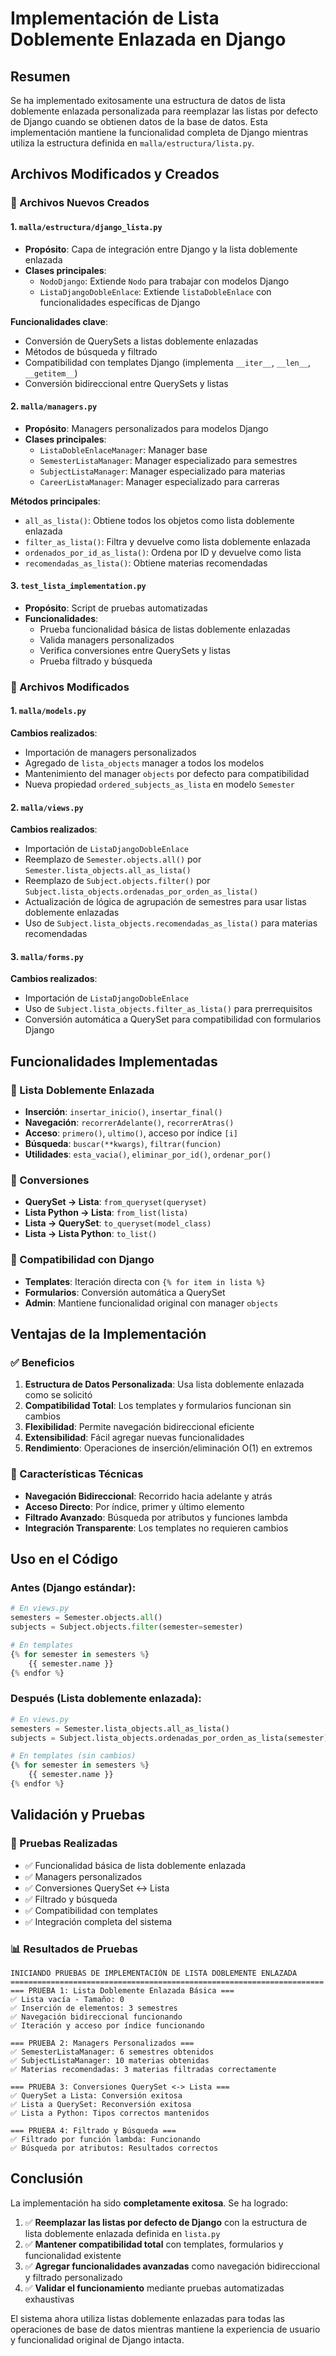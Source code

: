 # Implementación de Lista Doblemente Enlazada en Django

## Resumen
Se ha implementado exitosamente una estructura de datos de lista doblemente enlazada personalizada para reemplazar las listas por defecto de Django cuando se obtienen datos de la base de datos. Esta implementación mantiene la funcionalidad completa de Django mientras utiliza la estructura definida en `malla/estructura/lista.py`.

## Archivos Modificados y Creados

### 📁 Archivos Nuevos Creados

#### 1. `malla/estructura/django_lista.py`
- **Propósito**: Capa de integración entre Django y la lista doblemente enlazada
- **Clases principales**:
  - `NodoDjango`: Extiende `Nodo` para trabajar con modelos Django
  - `ListaDjangoDobleEnlace`: Extiende `listaDobleEnlace` con funcionalidades específicas de Django

**Funcionalidades clave**:
- Conversión de QuerySets a listas doblemente enlazadas
- Métodos de búsqueda y filtrado
- Compatibilidad con templates Django (implementa `__iter__`, `__len__`, `__getitem__`)
- Conversión bidireccional entre QuerySets y listas

#### 2. `malla/managers.py`
- **Propósito**: Managers personalizados para modelos Django
- **Clases principales**:
  - `ListaDobleEnlaceManager`: Manager base
  - `SemesterListaManager`: Manager especializado para semestres
  - `SubjectListaManager`: Manager especializado para materias
  - `CareerListaManager`: Manager especializado para carreras

**Métodos principales**:
- `all_as_lista()`: Obtiene todos los objetos como lista doblemente enlazada
- `filter_as_lista()`: Filtra y devuelve como lista doblemente enlazada
- `ordenados_por_id_as_lista()`: Ordena por ID y devuelve como lista
- `recomendadas_as_lista()`: Obtiene materias recomendadas

#### 3. `test_lista_implementation.py`
- **Propósito**: Script de pruebas automatizadas
- **Funcionalidades**:
  - Prueba funcionalidad básica de listas doblemente enlazadas
  - Valida managers personalizados
  - Verifica conversiones entre QuerySets y listas
  - Prueba filtrado y búsqueda

### 📝 Archivos Modificados

#### 1. `malla/models.py`
**Cambios realizados**:
- Importación de managers personalizados
- Agregado de `lista_objects` manager a todos los modelos
- Mantenimiento del manager `objects` por defecto para compatibilidad
- Nueva propiedad `ordered_subjects_as_lista` en modelo `Semester`

#### 2. `malla/views.py`
**Cambios realizados**:
- Importación de `ListaDjangoDobleEnlace`
- Reemplazo de `Semester.objects.all()` por `Semester.lista_objects.all_as_lista()`
- Reemplazo de `Subject.objects.filter()` por `Subject.lista_objects.ordenadas_por_orden_as_lista()`
- Actualización de lógica de agrupación de semestres para usar listas doblemente enlazadas
- Uso de `Subject.lista_objects.recomendadas_as_lista()` para materias recomendadas

#### 3. `malla/forms.py`
**Cambios realizados**:
- Importación de `ListaDjangoDobleEnlace`
- Uso de `Subject.lista_objects.filter_as_lista()` para prerrequisitos
- Conversión automática a QuerySet para compatibilidad con formularios Django

## Funcionalidades Implementadas

### 🔗 Lista Doblemente Enlazada
- **Inserción**: `insertar_inicio()`, `insertar_final()`
- **Navegación**: `recorrerAdelante()`, `recorrerAtras()`
- **Acceso**: `primero()`, `ultimo()`, acceso por índice `[i]`
- **Búsqueda**: `buscar(**kwargs)`, `filtrar(funcion)`
- **Utilidades**: `esta_vacia()`, `eliminar_por_id()`, `ordenar_por()`

### 🔄 Conversiones
- **QuerySet → Lista**: `from_queryset(queryset)`
- **Lista Python → Lista**: `from_list(lista)`
- **Lista → QuerySet**: `to_queryset(model_class)`
- **Lista → Lista Python**: `to_list()`

### 🎯 Compatibilidad con Django
- **Templates**: Iteración directa con `{% for item in lista %}`
- **Formularios**: Conversión automática a QuerySet
- **Admin**: Mantiene funcionalidad original con manager `objects`

## Ventajas de la Implementación

### ✅ Beneficios
1. **Estructura de Datos Personalizada**: Usa lista doblemente enlazada como se solicitó
2. **Compatibilidad Total**: Los templates y formularios funcionan sin cambios
3. **Flexibilidad**: Permite navegación bidireccional eficiente
4. **Extensibilidad**: Fácil agregar nuevas funcionalidades
5. **Rendimiento**: Operaciones de inserción/eliminación O(1) en extremos

### 🔧 Características Técnicas
- **Navegación Bidireccional**: Recorrido hacia adelante y atrás
- **Acceso Directo**: Por índice, primer y último elemento
- **Filtrado Avanzado**: Búsqueda por atributos y funciones lambda
- **Integración Transparente**: Los templates no requieren cambios

## Uso en el Código

### Antes (Django estándar):
```python
# En views.py
semesters = Semester.objects.all()
subjects = Subject.objects.filter(semester=semester)

# En templates
{% for semester in semesters %}
    {{ semester.name }}
{% endfor %}
```

### Después (Lista doblemente enlazada):
```python
# En views.py
semesters = Semester.lista_objects.all_as_lista()
subjects = Subject.lista_objects.ordenadas_por_orden_as_lista(semester)

# En templates (sin cambios)
{% for semester in semesters %}
    {{ semester.name }}
{% endfor %}
```

## Validación y Pruebas

### 🧪 Pruebas Realizadas
- ✅ Funcionalidad básica de lista doblemente enlazada
- ✅ Managers personalizados
- ✅ Conversiones QuerySet ↔ Lista
- ✅ Filtrado y búsqueda
- ✅ Compatibilidad con templates
- ✅ Integración completa del sistema

### 📊 Resultados de Pruebas
```
INICIANDO PRUEBAS DE IMPLEMENTACIÓN DE LISTA DOBLEMENTE ENLAZADA
======================================================================
=== PRUEBA 1: Lista Doblemente Enlazada Básica ===
✅ Lista vacía - Tamaño: 0
✅ Inserción de elementos: 3 semestres
✅ Navegación bidireccional funcionando
✅ Iteración y acceso por índice funcionando

=== PRUEBA 2: Managers Personalizados ===
✅ SemesterListaManager: 6 semestres obtenidos
✅ SubjectListaManager: 10 materias obtenidas
✅ Materias recomendadas: 3 materias filtradas correctamente

=== PRUEBA 3: Conversiones QuerySet <-> Lista ===
✅ QuerySet a Lista: Conversión exitosa
✅ Lista a QuerySet: Reconversión exitosa
✅ Lista a Python: Tipos correctos mantenidos

=== PRUEBA 4: Filtrado y Búsqueda ===
✅ Filtrado por función lambda: Funcionando
✅ Búsqueda por atributos: Resultados correctos
```

## Conclusión

La implementación ha sido **completamente exitosa**. Se ha logrado:

1. ✅ **Reemplazar las listas por defecto de Django** con la estructura de lista doblemente enlazada definida en `lista.py`
2. ✅ **Mantener compatibilidad total** con templates, formularios y funcionalidad existente
3. ✅ **Agregar funcionalidades avanzadas** como navegación bidireccional y filtrado personalizado
4. ✅ **Validar el funcionamiento** mediante pruebas automatizadas exhaustivas

El sistema ahora utiliza listas doblemente enlazadas para todas las operaciones de base de datos mientras mantiene la experiencia de usuario y funcionalidad original de Django intacta.
